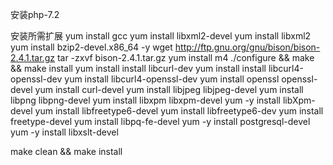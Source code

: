 安装php-7.2

安装所需扩展
yum install gcc
yum install libxml2-devel
yum install libxml2
yum install bzip2-devel.x86_64 -y
wget http://ftp.gnu.org/gnu/bison/bison-2.4.1.tar.gz
tar -zxvf bison-2.4.1.tar.gz
yum install m4
./configure && make && make install
yum install install libcurl-dev
yum install install libcurl4-openssl-dev
yum install libcurl4-openssl-dev
yum install openssl openssl-devel
yum install curl-devel
yum install libjpeg libjpeg-devel
yum install libpng libpng-devel
yum install libxpm libxpm-devel
yum -y install libXpm-devel
yum install libfreetype6-devel
yum install libfreetype6-dev
yum install freetype-devel
yum install libpq-fe-devel
yum -y install postgresql-devel
yum -y install libxslt-devel


make clean && make install

